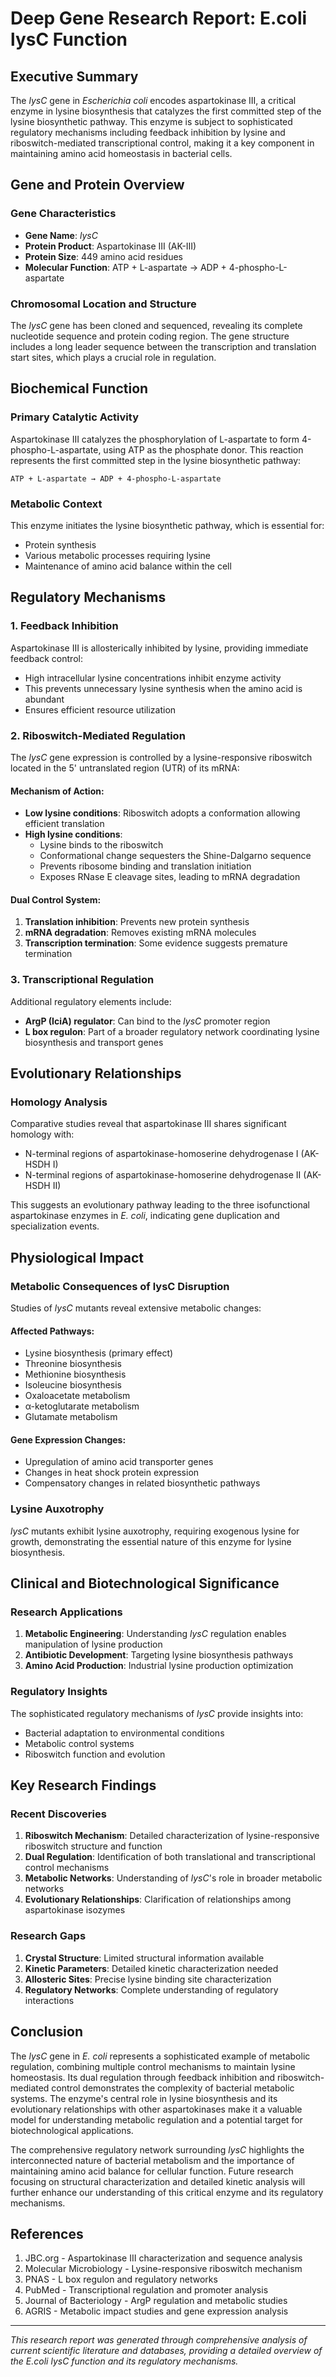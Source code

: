 # Deep Gene Research Report: E.coli lysC Function

## Executive Summary

The *lysC* gene in *Escherichia coli* encodes aspartokinase III, a critical enzyme in lysine biosynthesis that catalyzes the first committed step of the lysine biosynthetic pathway. This enzyme is subject to sophisticated regulatory mechanisms including feedback inhibition by lysine and riboswitch-mediated transcriptional control, making it a key component in maintaining amino acid homeostasis in bacterial cells.

## Gene and Protein Overview

### Gene Characteristics
- **Gene Name**: *lysC*
- **Protein Product**: Aspartokinase III (AK-III)
- **Protein Size**: 449 amino acid residues
- **Molecular Function**: ATP + L-aspartate → ADP + 4-phospho-L-aspartate

### Chromosomal Location and Structure
The *lysC* gene has been cloned and sequenced, revealing its complete nucleotide sequence and protein coding region. The gene structure includes a long leader sequence between the transcription and translation start sites, which plays a crucial role in regulation.

## Biochemical Function

### Primary Catalytic Activity
Aspartokinase III catalyzes the phosphorylation of L-aspartate to form 4-phospho-L-aspartate, using ATP as the phosphate donor. This reaction represents the first committed step in the lysine biosynthetic pathway:

```
ATP + L-aspartate → ADP + 4-phospho-L-aspartate
```

### Metabolic Context
This enzyme initiates the lysine biosynthetic pathway, which is essential for:
- Protein synthesis
- Various metabolic processes requiring lysine
- Maintenance of amino acid balance within the cell

## Regulatory Mechanisms

### 1. Feedback Inhibition
Aspartokinase III is allosterically inhibited by lysine, providing immediate feedback control:
- High intracellular lysine concentrations inhibit enzyme activity
- This prevents unnecessary lysine synthesis when the amino acid is abundant
- Ensures efficient resource utilization

### 2. Riboswitch-Mediated Regulation
The *lysC* gene expression is controlled by a lysine-responsive riboswitch located in the 5' untranslated region (UTR) of its mRNA:

#### Mechanism of Action:
- **Low lysine conditions**: Riboswitch adopts a conformation allowing efficient translation
- **High lysine conditions**: 
  - Lysine binds to the riboswitch
  - Conformational change sequesters the Shine-Dalgarno sequence
  - Prevents ribosome binding and translation initiation
  - Exposes RNase E cleavage sites, leading to mRNA degradation

#### Dual Control System:
1. **Translation inhibition**: Prevents new protein synthesis
2. **mRNA degradation**: Removes existing mRNA molecules
3. **Transcription termination**: Some evidence suggests premature termination

### 3. Transcriptional Regulation
Additional regulatory elements include:
- **ArgP (IciA) regulator**: Can bind to the *lysC* promoter region
- **L box regulon**: Part of a broader regulatory network coordinating lysine biosynthesis and transport genes

## Evolutionary Relationships

### Homology Analysis
Comparative studies reveal that aspartokinase III shares significant homology with:
- N-terminal regions of aspartokinase-homoserine dehydrogenase I (AK-HSDH I)
- N-terminal regions of aspartokinase-homoserine dehydrogenase II (AK-HSDH II)

This suggests an evolutionary pathway leading to the three isofunctional aspartokinase enzymes in *E. coli*, indicating gene duplication and specialization events.

## Physiological Impact

### Metabolic Consequences of lysC Disruption
Studies of *lysC* mutants reveal extensive metabolic changes:

#### Affected Pathways:
- Lysine biosynthesis (primary effect)
- Threonine biosynthesis
- Methionine biosynthesis  
- Isoleucine biosynthesis
- Oxaloacetate metabolism
- α-ketoglutarate metabolism
- Glutamate metabolism

#### Gene Expression Changes:
- Upregulation of amino acid transporter genes
- Changes in heat shock protein expression
- Compensatory changes in related biosynthetic pathways

### Lysine Auxotrophy
*lysC* mutants exhibit lysine auxotrophy, requiring exogenous lysine for growth, demonstrating the essential nature of this enzyme for lysine biosynthesis.

## Clinical and Biotechnological Significance

### Research Applications
1. **Metabolic Engineering**: Understanding *lysC* regulation enables manipulation of lysine production
2. **Antibiotic Development**: Targeting lysine biosynthesis pathways
3. **Amino Acid Production**: Industrial lysine production optimization

### Regulatory Insights
The sophisticated regulatory mechanisms of *lysC* provide insights into:
- Bacterial adaptation to environmental conditions
- Metabolic control systems
- Riboswitch function and evolution

## Key Research Findings

### Recent Discoveries
1. **Riboswitch Mechanism**: Detailed characterization of lysine-responsive riboswitch structure and function
2. **Dual Regulation**: Identification of both translational and transcriptional control mechanisms
3. **Metabolic Networks**: Understanding of *lysC*'s role in broader metabolic networks
4. **Evolutionary Relationships**: Clarification of relationships among aspartokinase isozymes

### Research Gaps
1. **Crystal Structure**: Limited structural information available
2. **Kinetic Parameters**: Detailed kinetic characterization needed
3. **Allosteric Sites**: Precise lysine binding site characterization
4. **Regulatory Networks**: Complete understanding of regulatory interactions

## Conclusion

The *lysC* gene in *E. coli* represents a sophisticated example of metabolic regulation, combining multiple control mechanisms to maintain lysine homeostasis. Its dual regulation through feedback inhibition and riboswitch-mediated control demonstrates the complexity of bacterial metabolic systems. The enzyme's central role in lysine biosynthesis and its evolutionary relationships with other aspartokinases make it a valuable model for understanding metabolic regulation and a potential target for biotechnological applications.

The comprehensive regulatory network surrounding *lysC* highlights the interconnected nature of bacterial metabolism and the importance of maintaining amino acid balance for cellular function. Future research focusing on structural characterization and detailed kinetic analysis will further enhance our understanding of this critical enzyme and its regulatory mechanisms.

## References

1. JBC.org - Aspartokinase III characterization and sequence analysis
2. Molecular Microbiology - Lysine-responsive riboswitch mechanism
3. PNAS - L box regulon and regulatory networks
4. PubMed - Transcriptional regulation and promoter analysis
5. Journal of Bacteriology - ArgP regulation and metabolic studies
6. AGRIS - Metabolic impact studies and gene expression analysis

---

*This research report was generated through comprehensive analysis of current scientific literature and databases, providing a detailed overview of the E.coli lysC function and its regulatory mechanisms.*
